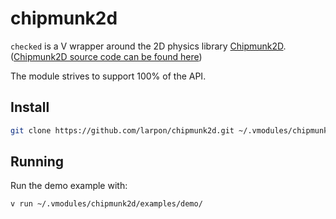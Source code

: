 # chipmunk2d

`checked` is a V wrapper around the 2D physics library [Chipmunk2D](https://chipmunk-physics.net/).
([Chipmunk2D source code can be found here](https://github.com/slembcke/Chipmunk2D))

The module strives to support 100% of the API.

## Install

```bash
git clone https://github.com/larpon/chipmunk2d.git ~/.vmodules/chipmunk2d
```

## Running

Run the demo example with:

```bash
v run ~/.vmodules/chipmunk2d/examples/demo/
```
